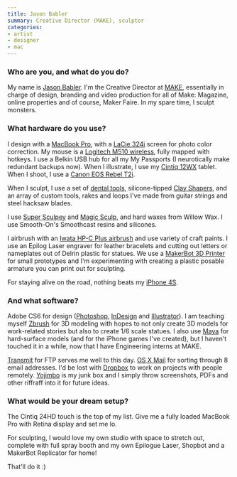 ```yaml
---
title: Jason Babler
summary: Creative Director (MAKE), sculptor
categories:
- artist
- designer
- mac
---
```


### Who are you, and what do you do?

My name is [Jason Babler](http://www.mantlestudios.com/ "Jason's website."). I'm the Creative Director at [MAKE](http://makezine.com/ "A DIY magazine."), essentially in charge of design, branding and video production for all of Make: Magazine, online properties and of course, Maker Faire. In my spare time, I sculpt monsters.

### What hardware do you use?

I design with a [MacBook Pro][macbook-pro], with a [LaCie 324i][324i] screen for photo color correction. My mouse is a [Logitech M510 wireless][m510], fully mapped with hotkeys. I use a Belkin USB hub for all my My Passports (I neurotically make redundant backups now). When I illustrate, I use my [Cintiq 12WX][cintiq] tablet. When I shoot, I use a [Canon EOS Rebel T2i][eos-rebel-t2i].

When I sculpt, I use a set of [dental tools](http://www.sculpturedepot.net/clay-wax-tools/steel-tools.htm "A set of dental tools for sculpting."), silicone-tipped [Clay Shapers][clay-shapers], and an array of custom tools, rakes and loops I've made from guitar strings and steel hacksaw blades. 

I use [Super Sculpey][super-sculpey] and [Magic Sculp][magic-sculp], and hard waxes from Willow Wax. I use Smooth-On's Smoothcast resins and silicones.

I airbrush with an [Iwata HP-C Plus airbrush][hp-c-plus] and use variety of craft paints. I use an Epilog Laser engraver for leather bracelets and cutting out letters or nameplates out of Delrin plastic for statues. We use a [MakerBot 3D Printer][replicator] for small prototypes and I'm experimenting with creating a plastic posable armature you can print out for sculpting.

For staying alive on the road, nothing beats my [iPhone 4S][iphone-4s].

### And what software?

Adobe CS6 for design ([Photoshop][], [InDesign][] and [Illustrator][]). I am teaching myself [Zbrush][] for 3D modeling with hopes to not only create 3D models for work-related stories but also to create 1/6 scale statues. I also use [Maya][] for hard-surface models (and for the iPhone games I've created), but I haven't touched it in a while, now that I have Engineering interns at MAKE.

[Transmit][] for FTP serves me well to this day. [OS X Mail][mail] for sorting through 8 email addresses. I'd be lost with [Dropbox][] to work on projects with people remotely. [Yojimbo][] is my junk box and I simply throw screenshots, PDFs and other riffraff into it for future ideas. 

### What would be your dream setup?

The Cintiq 24HD touch is the top of my list. Give me a fully loaded MacBook Pro with Retina display and set me lo. 

For sculpting, I would love my own studio with space to stretch out, complete with full spray booth and my own Epilogue Laser, Shopbot and a MakerBot Replicator for home!

That'll do it :)

[replicator]: https://store.makerbot.com/replicator "A 3D printer."
[324i]: https://www.amazon.com/LaCie-Monitor-P-IPS-Panel-AdobeRGB/dp/B00452TLAE "A 24 inch LCD screen."
[iphone-4s]: https://en.wikipedia.org/wiki/IPhone_4S "A smartphone."
[super-sculpey]: http://www.sculpey.com/product/super-sculpey/ "A polymer modelling clay."
[hp-c-plus]: http://www.iwata-medea.com/products/iwata-airbrushes/high-performance-plus/hp-c-plus/ "An airbrush."
[macbook-pro]: https://www.apple.com/macbook-pro/ "A laptop."
[magic-sculp]: http://www.magicsculp.com/ "An epoxy modelling putty."
[m510]: https://www.logitech.com/en-us/product/wireless-mouse-m510 "A wireless mouse."
[clay-shapers]: http://www.sculpt.com/catalog_98/CLAYTOOLS/clayshapers.htm "Silicone-tipped tools for sculpting and modelling."
[cintiq]: https://www.wacom.com/en/us/cintiq "A computer screen you can draw on."
[eos-rebel-t2i]: https://en.wikipedia.org/wiki/Canon_EOS_550D "An 18 megapixel camera."
[illustrator]: https://www.adobe.com/products/illustrator.html "A vector graphics editor."
[indesign]: https://www.adobe.com/products/indesign.html "A desktop/web publishing application."
[zbrush]: http://pixologic.com/zbrush/ "3D digital painting and sculpture software."
[transmit]: https://panic.com/transmit/ "An FTP/SFTP client for the Mac."
[maya]: https://www.autodesk.com/products/maya/overview "3D animation software."
[mail]: https://en.wikipedia.org/wiki/Mail_(application) "The default Mac OS X mail client."
[dropbox]: https://www.dropbox.com/ "Online syncing and storage."
[yojimbo]: http://www.barebones.com/products/Yojimbo/ "Data 'bucket' software for the Mac."
[photoshop]: https://www.adobe.com/products/photoshop.html "A bitmap image editor."
